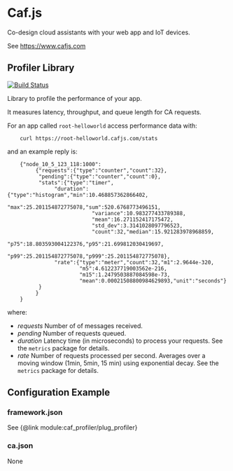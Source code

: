 # Caf.js

Co-design cloud assistants with your web app and IoT devices.

See https://www.cafjs.com

## Profiler Library

[![Build Status](https://github.com/cafjs/caf_profiler/actions/workflows/push.yml/badge.svg)](https://github.com/cafjs/caf_profiler/actions/workflows/push.yml)

Library to profile the performance of your app.

It measures latency, throughput, and queue length for CA requests.

For an app called `root-helloworld` access performance data with:

```
    curl https://root-helloworld.cafjs.com/stats
```

and an example reply is:

```
    {"node_10_5_123_118:1000":
         {"requests":{"type":"counter","count":32},
          "pending":{"type":"counter","count":0},
          "stats":{"type":"timer",
               "duration":{"type":"histogram","min":10.468857362866402,
                           "max":25.201154872775078,"sum":520.6768773496151,
                           "variance":10.983277433789388,
                           "mean":16.271152417175472,
                           "std_dev":3.3141028097796523,
                           "count":32,"median":15.921283978968859,
                           "p75":18.803593004122376,"p95":21.699812030419697,
                           "p99":25.201154872775078,"p999":25.201154872775078},
               "rate":{"type":"meter","count":32,"m1":2.9644e-320,
                       "m5":4.612237719003562e-216,
                       "m15":1.2479503887084598e-73,
                       "mean":0.00021508800984629893,"unit":"seconds"}
          }
         }
    }
```

where:

* *requests* Number of of messages received.
* *pending* Number of requests queued.
* *duration* Latency time (in microseconds) to process your requests. See the `metrics` package for details.
* *rate* Number of requests processed per second. Averages over a moving window (1min, 5min, 15 min) using exponential decay.  See the `metrics` package for details.

## Configuration Example

### framework.json

 See {@link module:caf_profiler/plug_profiler}


### ca.json

  None
